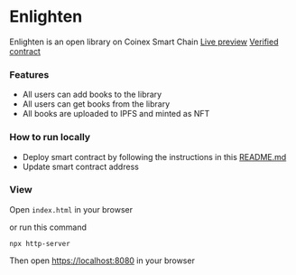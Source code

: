 # Enlighten
Enlighten is an open library on Coinex Smart Chain
[Live preview](https://enlighten-gamma.vercel.app)
[Verified contract](https://testnet.coinex.net/address/0x30Aa6f639959d7Cf0C794f56668c6d412fFfeE11#code)

### Features
- All users can add books to the library
- All users can get books from the library
- All books are uploaded to IPFS and minted as NFT 

### How to run locally
- Deploy smart contract by following the instructions in this [README.md](https://github.com/Hexdee/Enlighten/blob/main/smartcontract/README.md)
- Update smart contract address

### View
Open `index.html` in your browser

or run this command
```
npx http-server
```
Then open [https://localhost:8080](http://localhost:8080) in your browser
